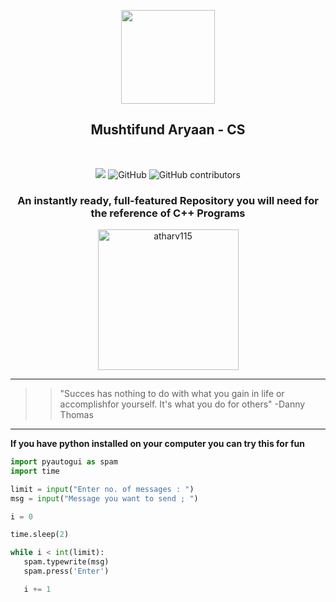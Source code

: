 <p align="center">
    <img src="https://upload.wikimedia.org/wikipedia/commons/1/18/ISO_C%2B%2B_Logo.svg" width = "150">
     <h2 align="center">Mushtifund Aryaan - CS</h2>
</p>
&nbsp;

<p align="center">
  <img src="https://img.shields.io/github/repo-size/atharv115/MAHSS-CPP?logo=GitHub&style=plastic">
  <img alt="GitHub" src="https://img.shields.io/github/license/Atharv115/MAHSS-CPP?logo=GIthub&style=plastic">
  <img alt="GitHub contributors" src="https://img.shields.io/github/contributors/Atharv115/MAHSS-CPP?color=green&label=Repo%20Contributers&logo=Github&style=plastic">      
</p> 
<h3 align="center">
    An instantly ready, full-featured Repository you will need for the reference of <strong>C++</strong> Programs
</h3>
<p align="center">
   <a href="https://github.com/anuraghazra/github-readme-stats">
   <img align="center" height="225em"
        src="https://github-readme-stats.vercel.app/api/pin/?username=atharv115&repo=MAHSS-CPP&show_owner=true&theme=jolly&icon_color=68f8f1&hide_border=true&border_radius=25&title_color=68f8f1&text_color=ffffff&&bg_color=DEG,162b41,240062"
        alt="atharv115" /></a> 
</p>

---


>>"Succes has nothing to do with what you gain in life or accomplishfor yourself. It's what you do for others"
                                       -Danny Thomas 
***
**If you have python installed on your computer you can try this for fun**
 ``` python
import pyautogui as spam
import time

limit = input("Enter no. of messages : ")
msg = input("Message you want to send ; ")

i = 0

time.sleep(2)

while i < int(limit):
    spam.typewrite(msg)
    spam.press('Enter')

    i += 1
```